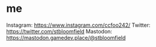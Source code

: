 # me

Instagram: https://www.instagram.com/ccfoo242/
Twitter: https://twitter.com/stbloomfield
Mastodon: https://mastodon.gamedev.place/@stbloomfield
